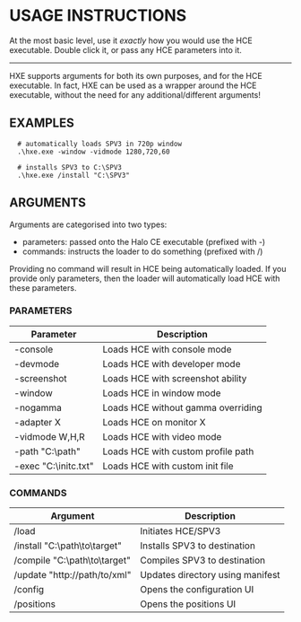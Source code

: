 # USAGE INSTRUCTIONS

At the most basic level, use it *exactly* how you would use the HCE
executable. Double click it, or pass any HCE parameters into it.

------------------------------------------------------------------------

HXE supports arguments for both its own purposes, and for the HCE
executable. In fact, HXE can be used as a wrapper around the HCE
executable, without the need for any additional/different arguments!

## EXAMPLES

      # automatically loads SPV3 in 720p window
      .\hxe.exe -window -vidmode 1280,720,60

      # installs SPV3 to C:\SPV3
      .\hxe.exe /install "C:\SPV3"

## ARGUMENTS

Arguments are categorised into two types:

- parameters: passed onto the Halo CE executable (prefixed with -)
- commands: instructs the loader to do something (prefixed with /)

Providing no command will result in HCE being automatically loaded. If
you provide only parameters, then the loader will automatically load HCE
with these parameters.

### PARAMETERS

| Parameter              | Description
| ---------------------- | ------------------------------------
| -console               | Loads HCE with console mode
| -devmode               | Loads HCE with developer mode
| -screenshot            | Loads HCE with screenshot ability
| -window                | Loads HCE in window mode
| -nogamma               | Loads HCE without gamma overriding
| -adapter X             | Loads HCE on monitor X
| -vidmode W,H,R         | Loads HCE with video mode
| -path "C:\path"        | Loads HCE with custom profile path
| -exec "C:\initc.txt"   | Loads HCE with custom init file

### COMMANDS

| Argument                       | Description
| ------------------------------ | ----------------------------------
| /load                          | Initiates HCE/SPV3
| /install "C:\path\to\target"   | Installs SPV3 to destination
| /compile "C:\path\to\target"   | Compiles SPV3 to destination
| /update "http://path/to/xml"   | Updates directory using manifest
| /config                        | Opens the configuration UI
| /positions                     | Opens the positions UI
